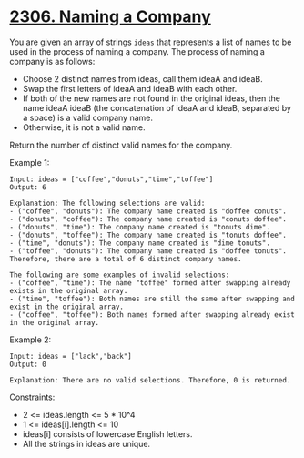 # [2306. Naming a Company](https://leetcode.com/problems/naming-a-company/description/)

You are given an array of strings `ideas` that represents a list of names to be used in the process of naming a company. The process of naming a company is as follows:

* Choose 2 distinct names from ideas, call them ideaA and ideaB.
* Swap the first letters of ideaA and ideaB with each other.
* If both of the new names are not found in the original ideas, then the name ideaA ideaB (the concatenation of ideaA and ideaB, separated by a space) is a valid company name.
* Otherwise, it is not a valid name.

Return the number of distinct valid names for the company.

 

Example 1:

    Input: ideas = ["coffee","donuts","time","toffee"]
    Output: 6

    Explanation: The following selections are valid:
    - ("coffee", "donuts"): The company name created is "doffee conuts".
    - ("donuts", "coffee"): The company name created is "conuts doffee".
    - ("donuts", "time"): The company name created is "tonuts dime".
    - ("donuts", "toffee"): The company name created is "tonuts doffee".
    - ("time", "donuts"): The company name created is "dime tonuts".
    - ("toffee", "donuts"): The company name created is "doffee tonuts".
    Therefore, there are a total of 6 distinct company names.

    The following are some examples of invalid selections:
    - ("coffee", "time"): The name "toffee" formed after swapping already exists in the original array.
    - ("time", "toffee"): Both names are still the same after swapping and exist in the original array.
    - ("coffee", "toffee"): Both names formed after swapping already exist in the original array.

Example 2:

    Input: ideas = ["lack","back"]
    Output: 0

    Explanation: There are no valid selections. Therefore, 0 is returned.
 

Constraints:

* 2 <= ideas.length <= 5 * 10^4
* 1 <= ideas[i].length <= 10
* ideas[i] consists of lowercase English letters.
* All the strings in ideas are unique.